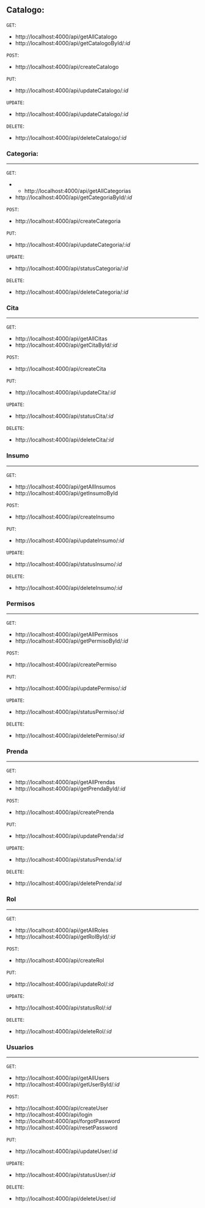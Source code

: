 ## Catalogo:

`GET`:

- http://localhost:4000/api/getAllCatalogo
- http://localhost:4000/api/getCatalogoById/_:id_

`POST`:

- http://localhost:4000/api/createCatalogo

`PUT`:

- http://localhost:4000/api/updateCatalogo/_:id_

`UPDATE`:

- http://localhost:4000/api/updateCatalogo/_:id_

`DELETE`:

- http://localhost:4000/api/deleteCatalogo/_:id_

### Categoria:

---

`GET`:

- - http://localhost:4000/api/getAllCategorias
- http://localhost:4000/api/getCategoriaById/_:id_

`POST`:

- http://localhost:4000/api/createCategoria

`PUT`:

- http://localhost:4000/api/updateCategoria/_:id_

`UPDATE`:

- http://localhost:4000/api/statusCategoria/_:id_

`DELETE`:

- http://localhost:4000/api/deleteCategoria/_:id_

### Cita

---

`GET`:

- http://localhost:4000/api/getAllCitas
- http://localhost:4000/api/getCitaById/_:id_

`POST`:

- http://localhost:4000/api/createCita

`PUT`:

- http://localhost:4000/api/updateCita/_:id_

`UPDATE`:

- http://localhost:4000/api/statusCita/_:id_

`DELETE`:

- http://localhost:4000/api/deleteCita/_:id_

### Insumo

---

`GET`:

- http://localhost:4000/api/getAllInsumos
- http://localhost:4000/api/getInsumoById

`POST`:

- http://localhost:4000/api/createInsumo

`PUT`:

- http://localhost:4000/api/updateInsumo/_:id_

`UPDATE`:

- http://localhost:4000/api/statusInsumo/_:id_

`DELETE`:

- http://localhost:4000/api/deleteInsumo/_:id_

### Permisos

---

`GET`:

- http://localhost:4000/api/getAllPermisos
- http://localhost:4000/api/getPermisoById/_:id_

`POST`:

- http://localhost:4000/api/createPermiso

`PUT`:

- http://localhost:4000/api/updatePermiso/_:id_

`UPDATE`:

- http://localhost:4000/api/statusPermiso/_:id_

`DELETE`:

- http://localhost:4000/api/deletePermiso/_:id_

### Prenda

---

`GET`:

- http://localhost:4000/api/getAllPrendas
- http://localhost:4000/api/getPrendaById/_:id_

`POST`:

- http://localhost:4000/api/createPrenda

`PUT`:

- http://localhost:4000/api/updatePrenda/_:id_

`UPDATE`:

- http://localhost:4000/api/statusPrenda/_:id_

`DELETE`:

- http://localhost:4000/api/deletePrenda/_:id_

### Rol

---

`GET`:

- http://localhost:4000/api/getAllRoles
- http://localhost:4000/api/getRolById/_:id_

`POST`:

- http://localhost:4000/api/createRol

`PUT`:

- http://localhost:4000/api/updateRol/_:id_

`UPDATE`:

- http://localhost:4000/api/statusRol/_:id_

`DELETE`:

- http://localhost:4000/api/deleteRol/_:id_

### Usuarios

---

`GET`:

- http://localhost:4000/api/getAllUsers
- http://localhost:4000/api/getUserById/_:id_

`POST`:

- http://localhost:4000/api/createUser
- http://localhost:4000/api/login
- http://localhost:4000/api/forgotPassword
- http://localhost:4000/api/resetPassword

`PUT`:

- http://localhost:4000/api/updateUser/_:id_

`UPDATE`:

- http://localhost:4000/api/statusUser/_:id_

`DELETE`:

- http://localhost:4000/api/deleteUser/_:id_
